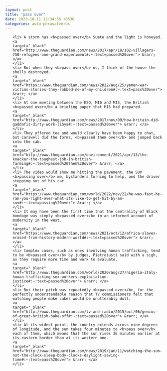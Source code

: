 ```yaml
---
layout: post
title: "pass over"
date: 2023-10-11 12:34:56 +0530
categories: auto-phrasalverbs
---
```

<ol>

    <li> A storm has <b>passed over</b> Sumte and the light is honeyed.
    <a 
    target="_blank" 
    href="http://www.theguardian.com/news/2017/apr/19/102-villagers-750-refugees-one-grand-experiment#:~:text=passed%20over"> &rarr; </a>
    </li>
    <li> But when they <b>pass over</b> us, I think of the house the shells destroyed.
    <a 
    target="_blank" 
    href="https://www.theguardian.com/news/2022/aug/25/yemen-war-victims-stories-they-robbed-me-of-my-children#:~:text=pass%20over"> &rarr; </a>
    </li>
    <li> At one meeting between the ESO, MI6 and MI5, the British <b>passed over</b> a briefing paper that MI5 had prepared.
    <a 
    target="_blank" 
    href="http://www.theguardian.com/news/2017/nov/09/how-britain-did-gaddafis-dirty-work-libya#:~:text=passed%20over"> &rarr; </a>
    </li>
    <li> They offered tea and would clearly have been happy to chat, but Carswell did the forms, <b>passed them over</b> and jumped back into the cab.
    <a 
    target="_blank" 
    href="http://www.theguardian.com/environment/2021/apr/13/the-knacker-the-toughest-job-in-british-farming#:~:text=passed%20them%20over"> &rarr; </a>
    </li>
    <li> The video would show me hitting the pavement, the SUV <b>passing over</b> me, bystanders turning to help, and the driver stepping out of his car.
    <a 
    target="_blank" 
    href="https://www.theguardian.com/world/2022/nov/22/he-was-fast-he-ran-you-right-over-what-its-like-to-get-hit-by-an-suv#:~:text=passing%20over"> &rarr; </a>
    </li>
    <li> It may have been the first time that the centrality of Black bondage was simply <b>passed over</b> in an informed account of modernity in the west.
    <a 
    target="_blank" 
    href="https://www.theguardian.com/news/2021/oct/12/africa-slaves-erased-from-history-modern-world#:~:text=passed%20over"> &rarr; </a>
    </li>
    <li> Complex cases, such as ones involving human trafficking, tend to be <b>passed over</b> by judges, Pietroiusti said with a sigh, as they require more time and work to evaluate.
    <a 
    target="_blank" 
    href="http://www.theguardian.com/world/2020/aug/27/nigeria-italy-human-trafficking-sex-workers-exploitation-justice#:~:text=passed%20over"> &rarr; </a>
    </li>
    <li> But their pitch was repeatedly <b>passed over</b>, for the perfectly understandable reason that TV commissioners felt that watching people make cakes would be unutterably dull.
    <a 
    target="_blank" 
    href="http://www.theguardian.com/tv-and-radio/2015/oct/06/genius-of-great-british-bake-off#:~:text=passed%20over"> &rarr; </a>
    </li>
    <li> At its widest point, the country extends across nine degrees of longitude, and the sun takes four minutes to <b>pass over</b> each of them, which means that the sun rises 36 minutes earlier at its eastern border than at its western one.
    <a 
    target="_blank" 
    href="http://www.theguardian.com/news/2019/jan/11/watching-the-sun-not-the-clock-sleep-body-clocks-daylight-saving-time#:~:text=pass%20over"> &rarr; </a>
    </li>